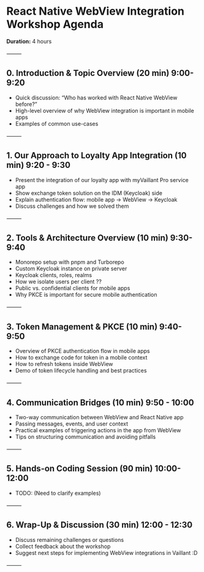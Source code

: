 # React Native WebView Integration Workshop Agenda

**Duration:** 4 hours

⸻

## 0. Introduction & Topic Overview (20 min) 9:00-9:20

- Quick discussion: “Who has worked with React Native WebView before?”
- High-level overview of why WebView integration is important in mobile apps
- Examples of common use-cases

⸻

## 1. Our Approach to Loyalty App Integration (10 min) 9:20 - 9:30

- Present the integration of our loyalty app with myVaillant Pro service app
- Show exchange token solution on the IDM (Keycloak) side
- Explain authentication flow: mobile app → WebView → Keycloak
- Discuss challenges and how we solved them

⸻

## 2. Tools & Architecture Overview (10 min) 9:30-9:40

- Monorepo setup with pnpm and Turborepo
- Custom Keycloak instance on private server
- Keycloak clients, roles, realms
- How we isolate users per client ??
- Public vs. confidential clients for mobile apps
- Why PKCE is important for secure mobile authentication

⸻

## 3. Token Management & PKCE (10 min) 9:40-9:50

- Overview of PKCE authentication flow in mobile apps
- How to exchange code for token in a mobile context
- How to refresh tokens inside WebView
- Demo of token lifecycle handling and best practices

⸻

## 4. Communication Bridges (10 min) 9:50 - 10:00

- Two-way communication between WebView and React Native app
- Passing messages, events, and user context
- Practical examples of triggering actions in the app from WebView
- Tips on structuring communication and avoiding pitfalls

⸻

## 5. Hands-on Coding Session (90 min) 10:00-12:00

- TODO: (Need to clarify examples)

⸻

## 6. Wrap-Up & Discussion (30 min) 12:00 - 12:30

- Discuss remaining challenges or questions
- Collect feedback about the workshop
- Suggest next steps for implementing WebView integrations in Vaillant :D

⸻
